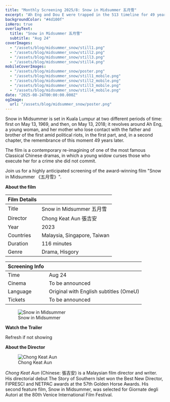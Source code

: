 ```yaml
---
title: "Monthly Screening 2025/8: Snow in Midsummer 五月雪"
excerpt: "Ah Eng and Dou E were trapped in the 513 timeline for 49 years. Post-election tensions rose in 1969 Cantonese street opera Snow in June was performed in a Kuala Lumpur neighborhood, with Dou E played by the troupe master. During a riot, Ah Eng and her mother sought refuge in the troupe, losing contact with her brother and father. In 2018, Ah Eng returned to Kuala Lumpur where she met Dou E in the cemetery."
backgroundColor: "#4d100f"
isHero: true
overlayText:
  title: "Snow in Midsummer 五月雪"
  subtitle: "Aug 24"
coverImages:
  - "/assets/blog/midsummer_snow/still1.png"
  - "/assets/blog/midsummer_snow/still2.png"
  - "/assets/blog/midsummer_snow/still3.png"
  - "/assets/blog/midsummer_snow/still4.png"
mobileCoverImages:
  - "/assets/blog/midsummer_snow/poster.png"
  - "/assets/blog/midsummer_snow/still1_mobile.png"
  - "/assets/blog/midsummer_snow/still2_mobile.png"
  - "/assets/blog/midsummer_snow/still3_mobile.png"
  - "/assets/blog/midsummer_snow/still4_mobile.png"
date: "2025-08-24T00:00:00.000Z"
ogImage:
  url: "/assets/blog/midsummer_snow/poster.png"
---
```


Snow in Midsummer is set in Kuala Lumpur at two different periods of time: first on May 13, 1969, and then, on May 13, 2018; it revolves around Ah Eng, a young woman, and her mother who lose contact with the father and brother of the first amid political riots, in the first part, and, in a second chapter, the remembrance of this moment 49 years later.

The film is a contemporary re-imagining of one of the most famous Classical Chinese dramas, in which a young widow curses those who execute her for a crime she did not commit.

Join us for a highly anticipated screening of the award-winning film "Snow in Midsummer 《五月雪》".

**About the film**

| Film Details |                             |
| ------------ | --------------------------- |
| Title        | Snow in Midsummer 五月雪    |
| Director     | Chong Keat Aun 張吉安       |
| Year         | 2023                        |
| Countries    | Malaysia, Singapore, Taiwan |
| Duration     | 116 minutes                 |
| Genre        | Drama, Hisgory              |

| Screening Info |                                        |
| -------------- | -------------------------------------- |
| Time           | Aug 24                                 |
| Cinema         | To be announced                        |
| Language       | Original with English subtitles (OmeU) |
| Tickets        | To be announced                        |

<figure>
  <img src="/assets/blog/midsummer_snow/poster.png" alt="Snow in Midsummer" />
  <figcaption>Snow in Midsummer</figcaption>
</figure>

**Watch the Trailer**

Refresh if not showing

<div class="youtube-embed" data-video-id="oZtgGSRTYac" data-title="Snow in Midsummer"></div>

**About the Director**

<figure>
  <img src="/assets/blog/midsummer_snow/chongkeataun.png" alt="Chong Keat Aun" />
  <figcaption>Chong Keat Aun</figcaption>
</figure>

_Chong Keat Aun_ (Chinese: 張吉安) is a Malaysian film director and writer. His directorial debut The Story of Southern Islet won the Best New Director, FIPRESCI and NETPAC awards at the 57th Golden Horse Awards. His second feature film, Snow in Midsummer, was selected for Giornate degli Autori at the 80th Venice International Film Festival.
